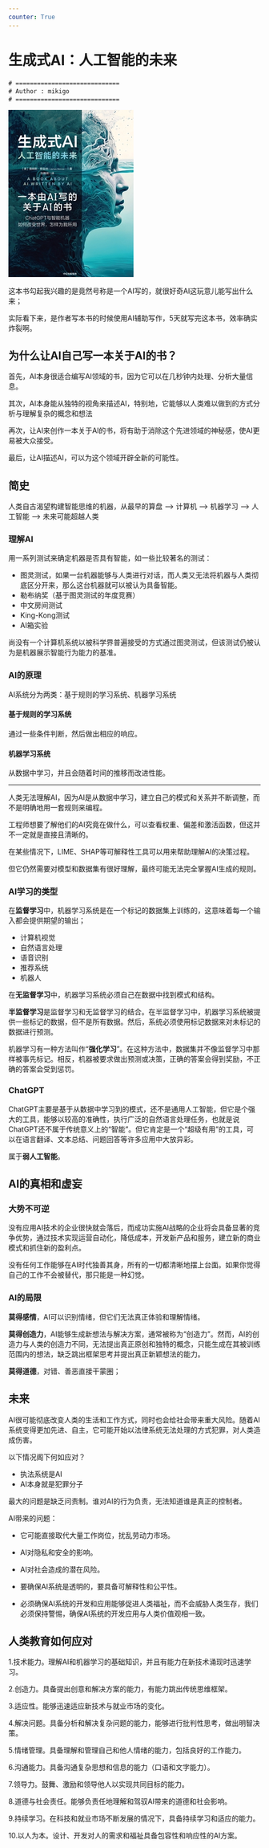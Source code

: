 ```yaml
---
counter: True
---
```


# 生成式AI：人工智能的未来

```shell
# =============================
# Author : mikigo
# =============================
```

![](./生成式AI：人工智能的未来_assets/t6_cpplatform_wqo7ttcq1hqxnsysbnyxrr1691491669.jpg)

这本书勾起我兴趣的是竟然号称是一个AI写的，就很好奇AI这玩意儿能写出什么来；

实际看下来，是作者写本书的时候使用AI辅助写作，5天就写完这本书，效率确实炸裂啊。

## 为什么让AI自己写一本关于AI的书？

首先，AI本身很适合编写AI领域的书，因为它可以在几秒钟内处理、分析大量信息。

其次，AI本身能从独特的视角来描述AI，特别地，它能够以人类难以做到的方式分析与理解复杂的概念和想法

再次，让AI来创作一本关于AI的书，将有助于消除这个先进领域的神秘感，使AI更易被大众接受。

最后，让AI描述AI，可以为这个领域开辟全新的可能性。

## 简史

人类自古渴望构建智能思维的机器，从最早的算盘 --> 计算机 --> 机器学习 --> 人工智能 --> 未来可能超越人类

### 理解AI

用一系列测试来确定机器是否具有智能，如一些比较著名的测试：

- 图灵测试，如果一台机器能够与人类进行对话，而人类又无法将机器与人类彻底区分开来，那么这台机器就可以被认为具备智能。
- 勒布纳奖（基于图灵测试的年度竞赛）
- 中文房间测试
- King-Kong测试
- AI箱实验

尚没有一个计算机系统以被科学界普遍接受的方式通过图灵测试，但该测试仍被认为是机器展示智能行为能力的基准。

### AI的原理

AI系统分为两类：基于规则的学习系统、机器学习系统

#### 基于规则的学习系统

通过一些条件判断，然后做出相应的响应。

#### 机器学习系统

从数据中学习，并且会随着时间的推移而改进性能。

----

人类无法理解AI，因为AI是从数据中学习，建立自己的模式和关系并不断调整，而不是明确地用一套规则来编程。

工程师想要了解他们的AI究竟在做什么，可以查看权重、偏差和激活函数，但这并不一定就是直接且清晰的。

在某些情况下，LIME、SHAP等可解释性工具可以用来帮助理解AI的决策过程。

但它仍然需要对模型和数据集有很好理解，最终可能无法完全掌握AI生成的规则。

### AI学习的类型

在**监督学习**中，机器学习系统是在一个标记的数据集上训练的，这意味着每一个输入都会提供期望的输出；

- 计算机视觉
- 自然语言处理
- 语音识别
- 推荐系统
- 机器人

在**无监督学习**中，机器学习系统必须自己在数据中找到模式和结构。

**半监督学习**是监督学习和无监督学习的结合。在半监督学习中，机器学习系统被提供一些标记的数据，但不是所有数据。然后，系统必须使用标记数据来对未标记的数据进行预测。

机器学习有一种方法叫作“**强化学习**”。在这种方法中，数据集并不像监督学习中那样被事先标记。相反，机器被要求做出预测或决策，正确的答案会得到奖励，不正确的答案会受到惩罚。

### ChatGPT

ChatGPT主要是基于从数据中学习到的模式，还不是通用人工智能，但它是个强大的工具，能够以较高的准确性，执行广泛的自然语言处理任务，也就是说ChatGPT还不属于传统意义上的“智能”。但它肯定是一个“超级有用”的工具，可以在语言翻译、文本总结、问题回答等许多应用中大放异彩。

属于**弱人工智能**。

## AI的真相和虚妄

### 大势不可逆

没有应用AI技术的企业很快就会落后，而成功实施AI战略的企业将会具备显著的竞争优势，通过技术实现运营自动化，降低成本，开发新产品和服务，建立新的商业模式和抓住新的盈利点。

没有任何工作能够在AI时代独善其身，所有的一切都清晰地摆上台面。如果你觉得自己的工作不会被替代，那只能是一种幻觉。

### AI的局限

**莫得感情**，AI可以识别情绪，但它们无法真正体验和理解情绪。

**莫得创造力**，AI能够生成新想法与解决方案，通常被称为“创造力”。然而，AI的创造力与人类的创造力不同，无法提出真正原创和独特的概念，只能生成在其被训练范围内的想法，缺乏跳出框架思考并提出真正新颖想法的能力。

**莫得道德**，对错、善恶直接干蒙圈；

## 未来

AI很可能彻底改变人类的生活和工作方式，同时也会给社会带来重大风险。随着AI系统变得更加先进、自主，它可能开始以法律系统无法处理的方式犯罪，对人类造成伤害。

以下情况阁下何如应对？

- 执法系统是AI
- AI本身就是犯罪分子

最大的问题是缺乏问责制。谁对AI的行为负责，无法知道谁是真正的控制者。

AI带来的问题：

- 它可能直接取代大量工作岗位，扰乱劳动力市场。

- AI对隐私和安全的影响。

- AI对社会造成的潜在风险。

- 要确保AI系统是透明的，要具备可解释性和公平性。
- 必须确保AI系统的开发和应用能够促进人类福祉，而不会威胁人类生存，我们必须保持警惕，确保AI系统的开发应用与人类价值观相一致。

## 人类教育如何应对

1.技术能力。理解AI和机器学习的基础知识，并且有能力在新技术涌现时迅速学习。

2.创造力。具备提出创意和解决方案的能力，有能力跳出传统思维框架。

3.适应性。能够迅速适应新技术与就业市场的变化。

4.解决问题。具备分析和解决复杂问题的能力，能够进行批判性思考，做出明智决策。

5.情绪管理。具备理解和管理自己和他人情绪的能力，包括良好的工作能力。

6.沟通能力。具备沟通复杂思想和信息的能力（口语和文字能力）。

7.领导力。鼓舞、激励和领导他人以实现共同目标的能力。

8.道德与社会责任。能够负责任地理解和驾驭AI带来的道德和社会影响。

9.持续学习。在科技和就业市场不断发展的情况下，具备持续学习和适应的能力。

10.以人为本。设计、开发对人的需求和福祉具备包容性和响应性的AI方案。